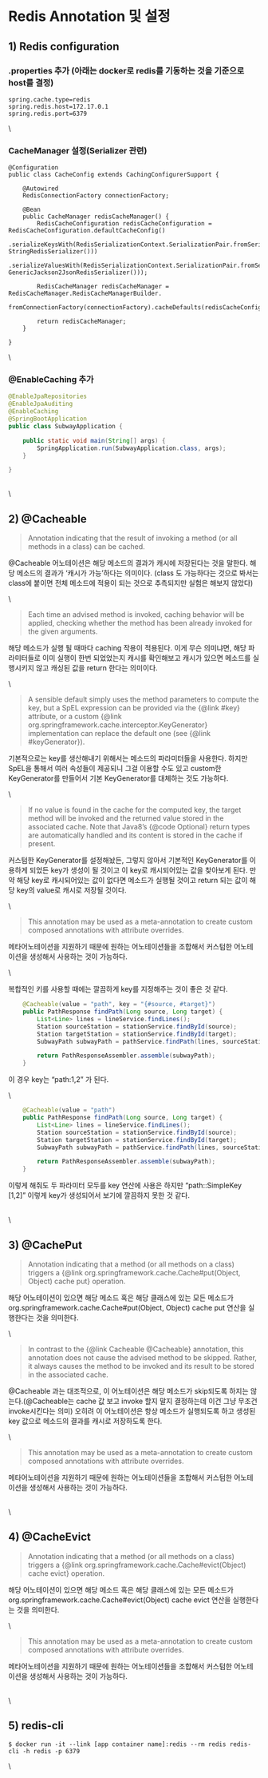 # Redis Annotation 및 설정

## 1) Redis configuration <a href="#1-redis-configuration" id="1-redis-configuration"></a>

### **.properties 추가 (아래는 docker로 redis를 기동하는 것을 기준으로 host를 결정)**

```
spring.cache.type=redis
spring.redis.host=172.17.0.1
spring.redis.port=6379
```

\


### **CacheManager 설정(Serializer 관련)**

```
@Configuration
public class CacheConfig extends CachingConfigurerSupport {

    @Autowired
    RedisConnectionFactory connectionFactory;

    @Bean
    public CacheManager redisCacheManager() {
        RedisCacheConfiguration redisCacheConfiguration = RedisCacheConfiguration.defaultCacheConfig()
                .serializeKeysWith(RedisSerializationContext.SerializationPair.fromSerializer(new StringRedisSerializer()))
                .serializeValuesWith(RedisSerializationContext.SerializationPair.fromSerializer(new GenericJackson2JsonRedisSerializer()));

        RedisCacheManager redisCacheManager = RedisCacheManager.RedisCacheManagerBuilder.
                fromConnectionFactory(connectionFactory).cacheDefaults(redisCacheConfiguration).build();

        return redisCacheManager;
    }

}
```

\


### **@EnableCaching 추가**

```java
@EnableJpaRepositories
@EnableJpaAuditing
@EnableCaching
@SpringBootApplication
public class SubwayApplication {

    public static void main(String[] args) {
        SpringApplication.run(SubwayApplication.class, args);
    }

}
```

\
\


## 2) @Cacheable <a href="#2-cacheable" id="2-cacheable"></a>

> Annotation indicating that the result of invoking a method (or all methods in a class) can be cached.

@Cacheable 어노테이션은 해당 메소드의 결과가 캐시에 저장된다는 것을 말한다. 해당 메소드의 결과가 ‘캐시가 가능’하다는 의미이다. (class 도 가능하다는 것으로 봐서는 class에 붙이면 전체 메소드에 적용이 되는 것으로 추측되지만 실험은 해보지 않았다)

\


> Each time an advised method is invoked, caching behavior will be applied, checking whether the method has been already invoked for the given arguments.

해당 메소드가 실행 될 때마다 caching 작용이 적용된다. 이게 무슨 의미냐면, 해당 파라미터들로 이미 실행이 한번 되었었는지 캐시를 확인해보고 캐시가 있으면 메소드를 실행시키지 않고 캐싱된 값을 return 한다는 의미이다.

\


> A sensible default simply uses the method parameters to compute the key, but a SpEL expression can be provided via the {@link #key} attribute, or a custom {@link org.springframework.cache.interceptor.KeyGenerator} implementation can replace the default one (see {@link #keyGenerator}).

기본적으로는 key를 생산해내기 위해서는 메소드의 파라미터들을 사용한다. 하지만 SpEL을 통해서 여러 속성들이 제공되니 그걸 이용할 수도 있고 custom한 KeyGenerator를 만들어서 기본 KeyGenerator를 대체하는 것도 가능하다.

\


> If no value is found in the cache for the computed key, the target method will be invoked and the returned value stored in the associated cache. Note that Java8’s {@code Optional} return types are automatically handled and its content is stored in the cache if present.

커스텀한 KeyGenerator를 설정해놨든, 그렇지 않아서 기본적인 KeyGenerator를 이용하게 되었든 key가 생성이 될 것이고 이 key로 캐시되어있는 값을 찾아보게 된다. 만약 해당 key로 캐시되어있는 값이 없다면 메소드가 실행될 것이고 return 되는 값이 해당 key의 value로 캐시로 저장될 것이다.

\


> This annotation may be used as a meta-annotation to create custom composed annotations with attribute overrides.

메타어노테이션을 지원하기 때문에 원하는 어노테이션들을 조합해서 커스텀한 어노테이션을 생성해서 사용하는 것이 가능하다.

\


복합적인 키를 사용할 때에는 깔끔하게 key를 지정해주는 것이 좋은 것 같다.

```java
    @Cacheable(value = "path", key = "{#source, #target}")
    public PathResponse findPath(Long source, Long target) {
        List<Line> lines = lineService.findLines();
        Station sourceStation = stationService.findById(source);
        Station targetStation = stationService.findById(target);
        SubwayPath subwayPath = pathService.findPath(lines, sourceStation, targetStation);

        return PathResponseAssembler.assemble(subwayPath);
    }
```

이 경우 key는 “path:1,2” 가 된다.

\


```java
    @Cacheable(value = "path")
    public PathResponse findPath(Long source, Long target) {
        List<Line> lines = lineService.findLines();
        Station sourceStation = stationService.findById(source);
        Station targetStation = stationService.findById(target);
        SubwayPath subwayPath = pathService.findPath(lines, sourceStation, targetStation);

        return PathResponseAssembler.assemble(subwayPath);
    }
```

이렇게 해줘도 두 파라미터 모두를 key 연산에 사용은 하지만 “path::SimpleKey \[1,2]” 이렇게 key가 생성되어서 보기에 깔끔하지 못한 것 같다.

\
\


## 3) @CachePut <a href="#3-cacheput" id="3-cacheput"></a>

> Annotation indicating that a method (or all methods on a class) triggers a {@link org.springframework.cache.Cache#put(Object, Object) cache put} operation.

해당 어노테이션이 있으면 해당 메소드 혹은 해당 클래스에 있는 모든 메소드가 org.springframework.cache.Cache#put(Object, Object) cache put 연산을 실행한다는 것을 의미한다.

\


> In contrast to the {@link Cacheable @Cacheable} annotation, this annotation does not cause the advised method to be skipped. Rather, it always causes the method to be invoked and its result to be stored in the associated cache.

@Cacheable 과는 대조적으로, 이 어노테이션은 해당 메소드가 skip되도록 하지는 않는다.(@Cacheable는 cache 값 보고 invoke 할지 말지 결정하는데 이건 그냥 무조건 invoke시킨다는 의미) 오히려 이 어노테이션은 항상 메소드가 실행되도록 하고 생성된 key 값으로 메소드의 결과를 캐시로 저장하도록 한다.

\


> This annotation may be used as a meta-annotation to create custom composed annotations with attribute overrides.

메타어노테이션을 지원하기 때문에 원하는 어노테이션들을 조합해서 커스텀한 어노테이션을 생성해서 사용하는 것이 가능하다.

\
\


## 4) @CacheEvict <a href="#4-cacheevict" id="4-cacheevict"></a>

> Annotation indicating that a method (or all methods on a class) triggers a {@link org.springframework.cache.Cache#evict(Object) cache evict} operation.

해당 어노테이션이 있으면 해당 메소드 혹은 해당 클래스에 있는 모든 메소드가 org.springframework.cache.Cache#evict(Object) cache evict 연산을 실행한다는 것을 의미한다.

\


> This annotation may be used as a meta-annotation to create custom composed annotations with attribute overrides.

메타어노테이션을 지원하기 때문에 원하는 어노테이션들을 조합해서 커스텀한 어노테이션을 생성해서 사용하는 것이 가능하다.

\
\


## 5) redis-cli <a href="#5-redis-cli" id="5-redis-cli"></a>

```
$ docker run -it --link [app container name]:redis --rm redis redis-cli -h redis -p 6379
```

\
